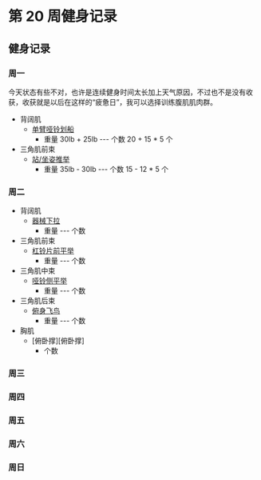 # 第 20 周健身记录

## 健身记录

[单臂哑铃划船]: https://github.com/jsjzh/fitness-best-practice/blob/master/%E5%8A%A8%E4%BD%9C%E5%BA%93/%E9%83%A8%E4%BD%8D/05-%E8%83%8C%E9%83%A8.md#%E5%8D%95%E8%87%82%E5%93%91%E9%93%83%E5%88%92%E8%88%B9 '单臂哑铃划船'
[站/坐姿推举]: https://github.com/jsjzh/fitness-best-practice/blob/master/%E5%8A%A8%E4%BD%9C%E5%BA%93/%E9%83%A8%E4%BD%8D/02-%E8%82%A9%E9%83%A8.md#%E7%AB%99%E5%9D%90%E5%A7%BF%E6%8E%A8%E4%B8%BE '站/坐姿推举'
[器械下拉]: https://github.com/jsjzh/fitness-best-practice/blob/master/%E5%8A%A8%E4%BD%9C%E5%BA%93/%E9%83%A8%E4%BD%8D/05-%E8%83%8C%E9%83%A8.md#%E5%99%A8%E6%A2%B0%E4%B8%8B%E6%8B%89 '器械下拉'
[杠铃片前平举]: https://github.com/jsjzh/fitness-best-practice/blob/master/%E5%8A%A8%E4%BD%9C%E5%BA%93/%E9%83%A8%E4%BD%8D/02-%E8%82%A9%E9%83%A8.md#%E6%9D%A0%E9%93%83%E7%89%87%E5%89%8D%E5%B9%B3%E4%B8%BE '杠铃片前平举'
[哑铃侧平举]: https://github.com/jsjzh/fitness-best-practice/blob/master/%E5%8A%A8%E4%BD%9C%E5%BA%93/%E9%83%A8%E4%BD%8D/02-%E8%82%A9%E9%83%A8.md#%E5%93%91%E9%93%83%E4%BE%A7%E5%B9%B3%E4%B8%BE '哑铃侧平举'
[俯身飞鸟]: https://github.com/jsjzh/fitness-best-practice/blob/master/%E5%8A%A8%E4%BD%9C%E5%BA%93/%E9%83%A8%E4%BD%8D/02-%E8%82%A9%E9%83%A8.md#%E4%BF%AF%E8%BA%AB%E9%A3%9E%E9%B8%9F '俯身飞鸟'

### 周一

今天状态有些不对，也许是连续健身时间太长加上天气原因，不过也不是没有收获，收获就是以后在这样的“疲惫日”，我可以选择训练腹肌肌肉群。

- 背阔肌
  - [单臂哑铃划船][单臂哑铃划船]
    - 重量 30lb + 25lb --- 个数 20 + 15 \* 5 个
- 三角肌前束
  - [站/坐姿推举][站/坐姿推举]
    - 重量 35lb - 30lb --- 个数 15 - 12 \* 5 个

### 周二

- 背阔肌
  - [器械下拉][器械下拉]
    - 重量 --- 个数
- 三角肌前束
  - [杠铃片前平举][杠铃片前平举]
    - 重量 --- 个数
- 三角肌中束
  - [哑铃侧平举][哑铃侧平举]
    - 重量 --- 个数
- 三角肌后束
  - [俯身飞鸟][俯身飞鸟]
    - 重量 --- 个数
- 胸肌
  - [俯卧撑][俯卧撑]
    - 个数

### 周三

### 周四

### 周五

### 周六

### 周日
